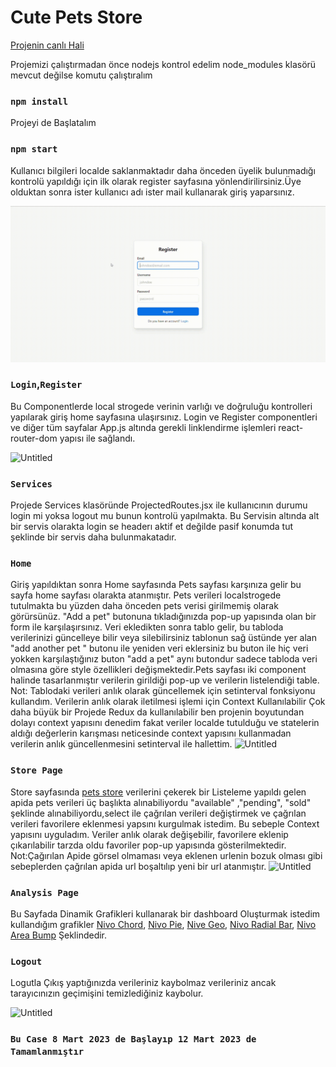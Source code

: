 # Cute Pets Store

[Projenin canlı Hali](https://cute-pets-rft.netlify.app)

Projemizi çalıştırmadan önce nodejs kontrol edelim node_modules klasörü mevcut değilse komutu çalıştıralım 

### `npm install`

Projeyi de Başlatalım 

### `npm start`

Kullanıcı bilgileri localde saklanmaktadır daha önceden üyelik bulunmadığı kontrolü yapıldığı için ilk olarak register sayfasına yönlendirilirsiniz.Üye olduktan sonra ister kullanıcı adı ister mail kullanarak giriş yaparsınız.

![Untitled](/src/Img/1.gif)

### `Login`,`Register`

Bu Componentlerde local strogede verinin varlığı ve doğruluğu kontrolleri yapılarak giriş home sayfasına ulaşırsınız.
Login ve Register componentleri ve diğer tüm sayfalar App.js altında gerekli linklendirme işlemleri react-router-dom yapısı ile sağlandı.


![Untitled](/src/Img/2.gif)

### `Services`

Projede Services klasöründe  ProjectedRoutes.jsx ile kullanıcının durumu login mi yoksa logout mu bunun kontrolü yapılmakta.
Bu Servisin altında alt bir servis olarakta login se headerı aktif et değilde pasif konumda tut şeklinde bir servis daha bulunmakatadır.

### `Home`

Giriş yapıldıktan sonra Home sayfasında Pets sayfası karşınıza gelir bu sayfa home sayfası olarakta atanmıştır. Pets verileri localstrogede tutulmakta bu yüzden daha önceden pets verisi girilmemiş olarak görürsünüz. "Add a pet" butonuna tıkladığınızda pop-up yapısında olan bir form ile
karşılaşırsınız. Veri ekledikten sonra tablo gelir, bu tabloda verilerinizi güncelleye bilir veya silebilirsiniz tablonun sağ üstünde yer alan "add another pet " butonu ile yeniden veri eklersiniz bu buton ile hiç veri yokken karşılaştığınız buton "add a pet" aynı butondur sadece tabloda veri olmasına göre style özellikleri değişmektedir.Pets sayfası iki component halinde tasarlanmıştır verilerin girildiği pop-up ve verilerin listelendiği table.
 Not: Tablodaki verileri anlık olarak güncellemek için setinterval fonksiyonu kullandım. Verilerin anlık olarak iletilmesi işlemi için Context Kullanılabilir Çok daha büyük bir Projede Redux da kullanılabilir ben projenin boyutundan dolayı context yapısını denedim fakat veriler localde tutulduğu ve statelerin aldığı değerlerin karışması neticesinde context yapısını kullanmadan verilerin anlık güncellenmesini
setinterval ile hallettim.
![Untitled](/src/Img/3.gif)

### `Store Page`

Store sayfasında [pets store](https://petstore.swagger.io/#/) verilerini çekerek bir Listeleme yapıldı gelen apida pets verileri üç başlıkta alınabiliyordu "available" ,"pending", "sold" şeklinde alınabiliyordu,select ile çağrılan verileri değiştirmek ve çağrılan verileri favorilere eklenmesi yapsını kurgulmak istedim. Bu sebeple Context yapısını uyguladım. Veriler anlık olarak değişebilir, favorilere eklenip çıkarılabilir tarzda oldu favoriler pop-up yapısında gösterilmektedir. 
Not:Çağırılan Apide görsel olmaması veya eklenen urlenin bozuk olması gibi sebeplerden çağrılan apida url boşaltılıp yeni bir url atanmıştır.
![Untitled](/src/Img/4.gif)

### `Analysis Page`

Bu Sayfada Dinamik Grafikleri kullanarak bir dashboard Oluşturmak istedim kullandığım grafikler [Nivo Chord](https://nivo.rocks/chord/), [Nivo Pie](https://nivo.rocks/pie/), [Nive Geo](https://nivo.rocks/choropleth/), [Nivo Radial Bar](https://nivo.rocks/radial-bar/), [Nivo Area Bump](https://nivo.rocks/area-bump/) Şeklindedir.

### `Logout `

Logutla Çıkış yaptığınızda verileriniz kaybolmaz verileriniz ancak tarayıcınızın geçimişini temizlediğiniz kaybolur. 

![Untitled](/src/Img/6.gif)

### `Bu Case 8 Mart 2023 de Başlayıp 12 Mart 2023 de Tamamlanmıştır`
